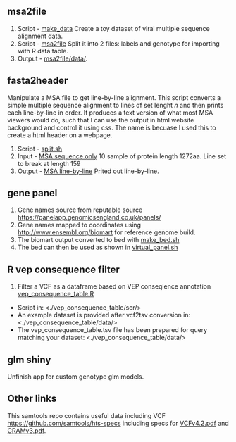 ## msa2file
1. Script - [make_data](msa2file/src/make_data.sh) Create a toy dataset of viral multiple sequence alignment data.
2. Script - [msa2file](msa2file/src/msa2file.sh) Split it into 2 files: labels and genotype for importing with R data.table.
3. Output - [msa2file/data/](msa2file/data).

## fasta2header
Manipulate a MSA file to get line-by-line alignment.
This script converts a simple multiple sequence alignment to lines of set lenght _n_ and then prints each line-by-line in order.
It produces a text version of what most MSA viewers would do, such that I can use the output in html website background and control it using css. 
The name is becuase I used this to create a html header on a webpage.

1. Script - [split.sh](fasta2header/scr/split.sh)
2. Input - [MSA sequence only](fasta2header/data/fasta_header) 10 sample of protein length 1272aa. Line set to break at length 159
3. Output - [MSA line-by-line](fasta2header/data/split/fasta_header_split.txt) Prited out line-by-line.

## gene panel
1. Gene names source from reputable source <https://panelapp.genomicsengland.co.uk/panels/>
2. Gene names mapped to coordinates using http://www.ensembl.org/biomart for reference genome build.
3. The biomart output converted to bed with [make_bed.sh](gene_list/genomics_england_panel_app/make_bed.sh)
4. The bed can then be used as shown in [virtual_panel.sh](gene_list/genomics_england_panel_app/virtual_panel.sh)

## R vep consequence filter
1. Filter a VCF as a dataframe based on VEP conseqience annotation [vep_consequence_table.R](vep_consequence_filter/scr/vep_consequence_table.R)
* Script in: <./vep_consequence_table/scr/>
* An example dataset is provided after vcf2tsv conversion in: <./vep_consequence_table/data/>
* The vep_consequence_table.tsv file has been prepared for query matching your dataset: <./vep_consequence_table/data/>

## glm shiny
Unfinish app for custom genotype glm models.

## Other links
This samtools repo contains useful data including VCF
<https://github.com/samtools/hts-specs>
including specs for [VCFv4.2.pdf](https://github.com/samtools/hts-specs/blob/master/VCFv4.2.pdf)
and [CRAMv3.pdf](https://github.com/samtools/hts-specs/blob/master/CRAMv3.pdf).

